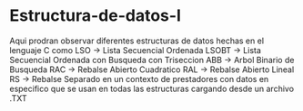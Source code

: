 # Estructura-de-datos-I
Aqui prodran observar diferentes estructuras de datos hechas en el lenguaje C
como 
LSO -> Lista Secuencial Ordenada
LSOBT -> Lista Secuencial Ordenada con Busqueda con Triseccion
ABB -> Arbol Binario de Busqueda
RAC -> Rebalse Abierto Cuadratico
RAL -> Rebalse Abierto Lineal
RS -> Rebalse Separado
en un contexto de prestadores con datos en especifico que se usan en todas las estructuras cargando desde un archivo .TXT
